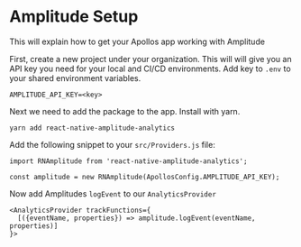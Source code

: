# Amplitude Setup

This will explain how to get your Apollos app working with Amplitude

First, create a new project under your organization. This will will give you an API key you need for your local and CI/CD environments. Add key to `.env` to your shared environment variables.

```
AMPLITUDE_API_KEY=<key>
```

Next we need to add the package to the app. Install with yarn.

`yarn add react-native-amplitude-analytics`

Add the following snippet to your `src/Providers.js` file:

```
import RNAmplitude from 'react-native-amplitude-analytics';

const amplitude = new RNAmplitude(ApollosConfig.AMPLITUDE_API_KEY);
```

Now add Amplitudes `logEvent` to our `AnalyticsProvider`

```
<AnalyticsProvider trackFunctions={
  [({eventName, properties}) => amplitude.logEvent(eventName, properties)]
}>
```
